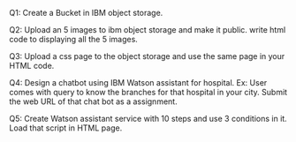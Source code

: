 Q1: Create a Bucket in IBM object storage.

Q2: Upload an 5 images to ibm object storage and make it public. write html code to displaying all the 5 images.

Q3: Upload a css page to the object storage and use the same page in your HTML code.

Q4: Design a chatbot using IBM Watson assistant for hospital. Ex: User comes with query to know the branches for that hospital in your city. Submit the web URL of that chat bot as a assignment.

Q5: Create Watson assistant service with 10 steps and use 3 conditions in it. Load that script in HTML page.
